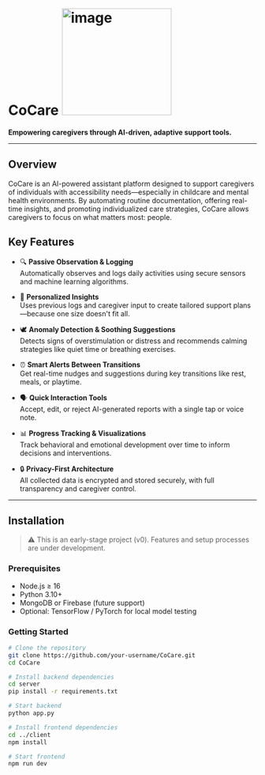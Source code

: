 # CoCare <img width="222" height="216" alt="image" src="https://github.com/user-attachments/assets/2d80d557-07ca-497d-afb0-13e57a11443b" />


**Empowering caregivers through AI-driven, adaptive support tools.**

---

## Overview

CoCare is an AI-powered assistant platform designed to support caregivers of individuals with accessibility needs—especially in childcare and mental health environments. By automating routine documentation, offering real-time insights, and promoting individualized care strategies, CoCare allows caregivers to focus on what matters most: people.

## Key Features

- 🔍 **Passive Observation & Logging**  
  Automatically observes and logs daily activities using secure sensors and machine learning algorithms.

- 🧠 **Personalized Insights**  
  Uses previous logs and caregiver input to create tailored support plans—because one size doesn't fit all.

- 🕊 **Anomaly Detection & Soothing Suggestions**  
  Detects signs of overstimulation or distress and recommends calming strategies like quiet time or breathing exercises.

- ⏰ **Smart Alerts Between Transitions**  
  Get real-time nudges and suggestions during key transitions like rest, meals, or playtime.

- 🗣️ **Quick Interaction Tools**  
  Accept, edit, or reject AI-generated reports with a single tap or voice note.

- 📊 **Progress Tracking & Visualizations**  
  Track behavioral and emotional development over time to inform decisions and interventions.

- 🔒 **Privacy-First Architecture**  
  All collected data is encrypted and stored securely, with full transparency and caregiver control.

---

## Installation

> ⚠️ This is an early-stage project (v0). Features and setup processes are under development.

### Prerequisites

- Node.js ≥ 16
- Python 3.10+
- MongoDB or Firebase (future support)
- Optional: TensorFlow / PyTorch for local model testing

### Getting Started

```bash
# Clone the repository
git clone https://github.com/your-username/CoCare.git
cd CoCare

# Install backend dependencies
cd server
pip install -r requirements.txt

# Start backend
python app.py

# Install frontend dependencies
cd ../client
npm install

# Start frontend
npm run dev

